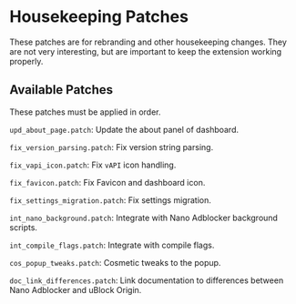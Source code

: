 # Housekeeping Patches

These patches are for rebranding and other housekeeping changes. They are not
very interesting, but are important to keep the extension working properly.

## Available Patches

These patches must be applied in order.

`upd_about_page.patch`: Update the about panel of dashboard.

`fix_version_parsing.patch`: Fix version string parsing.

`fix_vapi_icon.patch`: Fix `vAPI` icon handling.

`fix_favicon.patch`: Fix Favicon and dashboard icon.

`fix_settings_migration.patch`: Fix settings migration.

`int_nano_background.patch`: Integrate with Nano Adblocker background scripts.

`int_compile_flags.patch`: Integrate with compile flags.

`cos_popup_tweaks.patch`: Cosmetic tweaks to the popup.

`doc_link_differences.patch`: Link documentation to differences between Nano
Adblocker and uBlock Origin.

